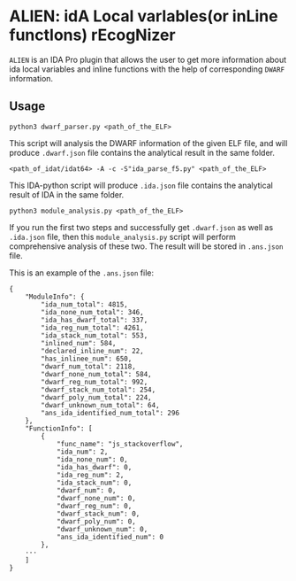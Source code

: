 # ALIEN: idA Local varIables(or inLine functIons) rEcogNizer
`ALIEN` is an IDA Pro plugin that allows the user to get more information about ida local variables and inline functions with the help of corresponding `DWARF` information.

## Usage
```
python3 dwarf_parser.py <path_of_the_ELF>
```
This script will analysis the DWARF information of the given ELF file, and will produce `.dwarf.json` file contains the analytical result in the same folder.
```
<path_of_idat/idat64> -A -c -S"ida_parse_f5.py" <path_of_the_ELF>
```
This IDA-python script will produce `.ida.json` file contains the analytical result of IDA in the same folder.
```
python3 module_analysis.py <path_of_the_ELF>
```
If you run the first two steps and successfully get `.dwarf.json` as well as `.ida.json` file, then this `module_analysis.py` script will perform comprehensive analysis of these two. The result will be stored in `.ans.json` file.

This is an example of the `.ans.json` file:
```
{
    "ModuleInfo": {
        "ida_num_total": 4815,
        "ida_none_num_total": 346,
        "ida_has_dwarf_total": 337,
        "ida_reg_num_total": 4261,
        "ida_stack_num_total": 553,
        "inlined_num": 584,
        "declared_inline_num": 22,
        "has_inlinee_num": 650,
        "dwarf_num_total": 2118,
        "dwarf_none_num_total": 584,
        "dwarf_reg_num_total": 992,
        "dwarf_stack_num_total": 254,
        "dwarf_poly_num_total": 224,
        "dwarf_unknown_num_total": 64,
        "ans_ida_identified_num_total": 296
    },
    "FunctionInfo": [
        {
            "func_name": "js_stackoverflow",
            "ida_num": 2,
            "ida_none_num": 0,
            "ida_has_dwarf": 0,
            "ida_reg_num": 2,
            "ida_stack_num": 0,
            "dwarf_num": 0,
            "dwarf_none_num": 0,
            "dwarf_reg_num": 0,
            "dwarf_stack_num": 0,
            "dwarf_poly_num": 0,
            "dwarf_unknown_num": 0,
            "ans_ida_identified_num": 0
        },
    ···
    ]
}
```
